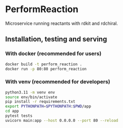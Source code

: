 # PerformReaction
Microservice running reactants with rdkit and rdchiral.

## Installation, testing and serving
### With docker (recommended for users)
```bash
docker build -t perform_reaction .
docker run -p 80:80 perform_reaction
```
### With venv (recommended for developers)
```bash
python3.11 -m venv env
source env/bin/activate
pip install -r requirements.txt
export PYTHONPATH=$PYTHONPATH:$PWD/app
cd app
pytest tests
uvicorn main:app --host 0.0.0.0 --port 80 --reload
```